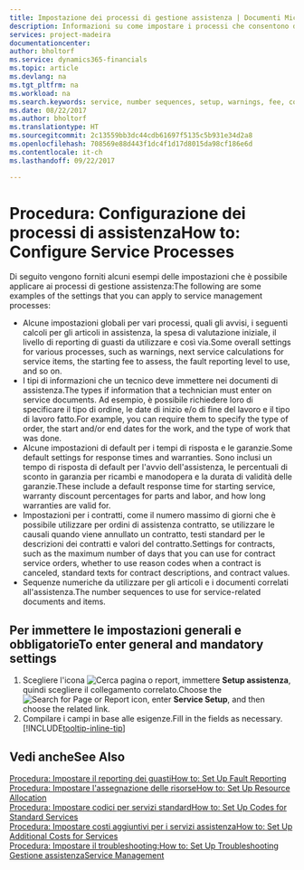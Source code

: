 ```yaml
---
title: Impostazione dei processi di gestione assistenza | Documenti Microsoft
description: Informazioni su come impostare i processi che consentono di assicurarsi che i clienti siano soddisfatti del servizio di assistenza clienti.
services: project-madeira
documentationcenter: 
author: bholtorf
ms.service: dynamics365-financials
ms.topic: article
ms.devlang: na
ms.tgt_pltfrm: na
ms.workload: na
ms.search.keywords: service, number sequences, setup, warnings, fee, contracts, warranties
ms.date: 08/22/2017
ms.author: bholtorf
ms.translationtype: HT
ms.sourcegitcommit: 2c13559bb3dc44cdb61697f5135c5b931e34d2a8
ms.openlocfilehash: 708569e88d443f1dc4f1d17d8015da98cf186e6d
ms.contentlocale: it-ch
ms.lasthandoff: 09/22/2017

---
```

# <a name="how-to-configure-service-processes"></a><span data-ttu-id="5ac13-103">Procedura: Configurazione dei processi di assistenza</span><span class="sxs-lookup"><span data-stu-id="5ac13-103">How to: Configure Service Processes</span></span>
<span data-ttu-id="5ac13-104">Di seguito vengono forniti alcuni esempi delle impostazioni che è possibile applicare ai processi di gestione assistenza:</span><span class="sxs-lookup"><span data-stu-id="5ac13-104">The following are some examples of the settings that you can apply to service management processes:</span></span>  
  
* <span data-ttu-id="5ac13-105">Alcune impostazioni globali per vari processi, quali gli avvisi, i seguenti calcoli per gli articoli in assistenza, la spesa di valutazione iniziale, il livello di reporting di guasti da utilizzare e così via.</span><span class="sxs-lookup"><span data-stu-id="5ac13-105">Some overall settings for various processes, such as warnings, next service calculations for service items, the starting fee to assess, the fault reporting level to use, and so on.</span></span>  
* <span data-ttu-id="5ac13-106">I tipi di informazioni che un tecnico deve immettere nei documenti di assistenza.</span><span class="sxs-lookup"><span data-stu-id="5ac13-106">The types if information that a technician must enter on service documents.</span></span> <span data-ttu-id="5ac13-107">Ad esempio, è possibile richiedere loro di specificare il tipo di ordine, le date di inizio e/o di fine del lavoro e il tipo di lavoro fatto.</span><span class="sxs-lookup"><span data-stu-id="5ac13-107">For example, you can require them to specify the type of order, the start and/or end dates for the work, and the type of work that was done.</span></span>  
* <span data-ttu-id="5ac13-108">Alcune impostazioni di default per i tempi di risposta e le garanzie.</span><span class="sxs-lookup"><span data-stu-id="5ac13-108">Some default settings for response times and warranties.</span></span> <span data-ttu-id="5ac13-109">Sono inclusi un tempo di risposta di default per l'avvio dell'assistenza, le percentuali di sconto in garanzia per ricambi e manodopera e la durata di validità delle garanzie.</span><span class="sxs-lookup"><span data-stu-id="5ac13-109">These include a default response time for starting service, warranty discount percentages for parts and labor, and how long warranties are valid for.</span></span>  
* <span data-ttu-id="5ac13-110">Impostazioni per i contratti, come il numero massimo di giorni che è possibile utilizzare per ordini di assistenza contratto, se utilizzare le causali quando viene annullato un contratto, testi standard per le descrizioni dei contratti e valori del contratto.</span><span class="sxs-lookup"><span data-stu-id="5ac13-110">Settings for contracts, such as the maximum number of days that you can use for contract service orders, whether to use reason codes when a contract is canceled, standard texts for contract descriptions, and contract values.</span></span>  
* <span data-ttu-id="5ac13-111">Sequenze numeriche da utilizzare per gli articoli e i documenti correlati all'assistenza.</span><span class="sxs-lookup"><span data-stu-id="5ac13-111">The number sequences to use for service-related documents and items.</span></span>  

## <a name="to-enter-general-and-mandatory-settings"></a><span data-ttu-id="5ac13-112">Per immettere le impostazioni generali e obbligatorie</span><span class="sxs-lookup"><span data-stu-id="5ac13-112">To enter general and mandatory settings</span></span>
1. <span data-ttu-id="5ac13-113">Scegliere l'icona ![Cerca pagina o report](media/ui-search/search_small.png "icona Cerca pagina o report"), immettere **Setup assistenza**, quindi scegliere il collegamento correlato.</span><span class="sxs-lookup"><span data-stu-id="5ac13-113">Choose the ![Search for Page or Report](media/ui-search/search_small.png "Search for Page or Report icon") icon, enter **Service Setup**, and then choose the related link.</span></span>
2. <span data-ttu-id="5ac13-114">Compilare i campi in base alle esigenze.</span><span class="sxs-lookup"><span data-stu-id="5ac13-114">Fill in the fields as necessary.</span></span> [!INCLUDE[tooltip-inline-tip](includes/tooltip-inline-tip_md.md)]  

## <a name="see-also"></a><span data-ttu-id="5ac13-115">Vedi anche</span><span class="sxs-lookup"><span data-stu-id="5ac13-115">See Also</span></span>  
[<span data-ttu-id="5ac13-116">Procedura: Impostare il reporting dei guasti</span><span class="sxs-lookup"><span data-stu-id="5ac13-116">How to: Set Up Fault Reporting</span></span>](service-how-setup-fault-reporting.md)  
[<span data-ttu-id="5ac13-117">Procedura: Impostare l'assegnazione delle risorse</span><span class="sxs-lookup"><span data-stu-id="5ac13-117">How to: Set Up Resource Allocation</span></span>](service-how-setup-resource-allocation.md)  
[<span data-ttu-id="5ac13-118">Procedura: Impostare codici per servizi standard</span><span class="sxs-lookup"><span data-stu-id="5ac13-118">How to: Set Up Codes for Standard Services</span></span>](service-how-setup-service-coding.md)  
[<span data-ttu-id="5ac13-119">Procedura: Impostare costi aggiuntivi per i servizi assistenza</span><span class="sxs-lookup"><span data-stu-id="5ac13-119">How to: Set Up Additional Costs for Services</span></span>](service-how-setup-service-costs-pricing.md)  
[<span data-ttu-id="5ac13-120">Procedura: Impostare il troubleshooting:</span><span class="sxs-lookup"><span data-stu-id="5ac13-120">How to: Set Up Troubleshooting</span></span>](service-how-setup-troubleshooting.md)  
[<span data-ttu-id="5ac13-121">Gestione assistenza</span><span class="sxs-lookup"><span data-stu-id="5ac13-121">Service Management</span></span>](service-service.md)  


